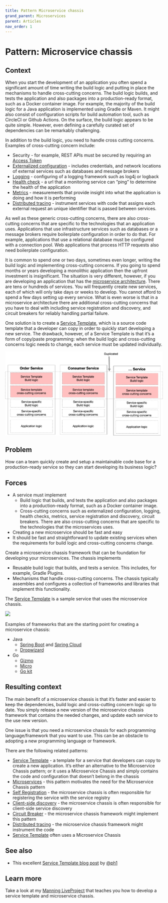 ```yaml
---
title: Pattern Microservice chassis
grand_parent: Microservices
parent: Articles
nav_order: 1
---
```



Pattern: Microservice chassis
=============================


Context
-------

When you start the development of an application you often spend a significant amount of time writing the build logic and putting in place the mechanisms to handle cross-cutting concerns. The build logic builds, and tests the application and also packages into a production-ready format, such as a Docker container image. For example, the majority of the build logic for a Java application is implemented using Gradle or Maven. It might also consist of configuration scripts for build automation tool, such as CircleCI or Github Actions. On the surface, the build logic appears to be quite simple. However, even defining a carefully curated set of dependencies can be remarkably challenging.

In addition to the build logic, you need to handle cross cutting concerns. Examples of cross-cutting concern include:

*   Security - for example, REST APIs must be secured by requiring an [Access Token](/security/access-token.html)
*   [Externalized configuration](/patterns/externalized-configuration.html) - includes credentials, and network locations of external services such as databases and message brokers
*   [Logging](/patterns/observability/application-logging.html) - configuring of a logging framework such as log4j or logback
*   [Health check](/patterns/observability/health-check-api.html) - a url that a monitoring service can “ping” to determine the health of the application
*   [Metrics](/patterns/observability/application-metrics.html) - measurements that provide insight into what the application is doing and how it is performing
*   [Distributed tracing](/patterns/observability/distributed-tracing.html) - instrument services with code that assigns each external request an unique identifier that is passed between services.

As well as these generic cross-cutting concerns, there are also cross-cutting concerns that are specific to the technologies that an application uses. Applications that use infrastructure services such as databases or a message brokers require boilerplate configuration in order to do that. For example, applications that use a relational database must be configured with a connection pool. Web applications that process HTTP requests also need boilerplate configuration.

It is common to spend one or two days, sometimes even longer, writing the build logic and implementing cross-cutting concerns. If you going to spend months or years developing a monolithic application then the upfront investment is insignificant. The situation is very different, however, if you are developing an application that has the [microservice architecture](microservices.html). There are tens or hundreds of services. You will frequently create new services, each of which will only take days or weeks to develop. You cannot afford to spend a few days setting up every service. What is even worse is that in a microservice architecture there are additional cross-cutting concerns that you have to deal with including service registration and discovery, and circuit breakers for reliably handling partial failure.

One solution is to create a [Service Template](service-template.html), which is a source code template that a developer can copy in order to quickly start developing a new service. The drawback, however, of a Service Template is that it’s a form of copy/paste programming: when the build logic and cross-cutting concerns logic needs to change, each service must be updated individually.

![alt text](image.png)

Problem
-------

How can a team quickly create and setup a maintainable code base for a production-ready service so they can start developing its business logic?

Forces
------

*   A service must implement
    *   Build logic that builds, and tests the application and also packages into a production-ready format, such as a Docker container image.
    *   Cross-cutting concerns such as externalized configuration, logging, health checks, metrics, service registration and discovery, circuit breakers. There are also cross-cutting concerns that are specific to the technologies that the microservices uses.
*   Creating a new microservice should be fast and easy
*   It should be fast and straightforward to update existing services when the requirements for build logic and cross-cutting concerns change.

Create a microservice chassis framework that can be foundation for developing your microservices. The chassis implements

*   Reusable build logic that builds, and tests a service. This includes, for example, Gradle Plugins.
*   Mechanisms that handle cross-cutting concerns. The chassis typically assembles and configures a collection of frameworks and libraries that implement this functionality.

The [Service Template](service-template.html) is a sample service that uses the microservice chassis.

![](/i/patterns/microservice-template-and-chassis/Microservice_chassis.png)

Examples of frameworks that are the starting point for creating a microservice chassis:

*   Java
    *   [Spring Boot](http://projects.spring.io/spring-boot/) and [Spring Cloud](http://cloud.spring.io/)
    *   [Dropwizard](https://dropwizard.github.io/)
*   Go
    *   [Gizmo](http://open.blogs.nytimes.com/2015/12/17/introducing-gizmo/?_r=2)
    *   [Micro](https://github.com/micro)
    *   [Go kit](https://github.com/go-kit/kit)

Resulting context
-----------------

The main benefit of a microservice chassis is that it’s faster and easier to keep the dependencies, build logic and cross-cutting concern logic up to date. You simply release a new version of the microservice chassis framework that contains the needed changes, and update each service to the use new version.

One issue is that you need a microservice chassis for each programming language/framework that you want to use. This can be an obstacle to adopting a new programming language or framework.

There are the following related patterns:

*   [Service Template](service-template.html) - a template for a service that developers can copy to create a new application. It’s either an alternative to the Microservice Chassis pattern; or it uses a Microservice Chassis and simply contains the code and configuration that doesn’t belong in the chassis
*   [Microservices](microservices.html) - this pattern motivates the need for the Microservice Chassis pattern
*   [Self Registration](self-registration.html) - the microservice chassis is often responsible for registering the service with the service registry
*   [Client-side discovery](client-side-discovery.html) - the microservice chassis is often responsible for client-side service discovery
*   [Circuit Breaker](reliability/circuit-breaker.html) - the microservice chassis framework might implement this pattern
*   [Distributed tracing](observability/distributed-tracing.html) - the microservice chassis framework might instrument the code
*   [Service Template](service-template.html) often uses a Microservice Chassis

See also
--------

*   This excellent [Service Template blog post](https://blog.thepete.net/blog/2020/09/25/service-templates-service-chassis/) by [@ph1](https://twitter.com/ph1)

Learn more
----------

Take a look at my [Manning LiveProject](/post/patterns/2022/03/15/service-template-chassis-live-project.html) that teaches you how to develop a service template and microservice chassis.
